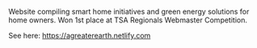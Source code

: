Website compiling smart home initiatives and green energy solutions for home owners. Won 1st place at TSA Regionals Webmaster Competition.

See here: https://agreaterearth.netlify.com
